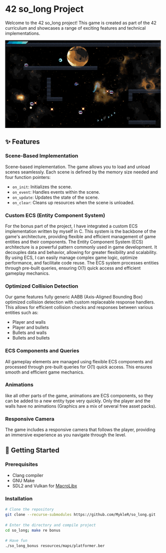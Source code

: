 # 42 so_long Project

Welcome to the 42 so_long project! This game is created as part of the 42 curriculum and showcases a range of exciting features and technical implementations.

![so_long Screenshot](https://github.com/MykleR/so_long/blob/main/resources/Screenshot%20from%202025-04-04%2018-13-12.png)

## ✨ Features

### Scene-Based Implementation
Scene-based implementation. The game allows you to load and unload scenes seamlessly. Each scene is defined by the memory size needed and four function pointers:
- `on_init`: Initializes the scene.
- `on_event`: Handles events within the scene.
- `on_update`: Updates the state of the scene.
- `on_clear`: Cleans up resources when the scene is unloaded.

### Custom ECS (Entity Component System)
For the bonus part of the project, I have integrated a custom ECS implementation written by myself in C. This system is the backbone of the game's architecture, providing flexible and efficient management of game entities and their components.
The Entity Component System (ECS) architecture is a powerful pattern commonly used in game development. It decouples data and behavior, allowing for greater flexibility and scalability. By using ECS, I can easily manage complex game logic, optimize performance, and facilitate code reuse. The ECS system processes entities through pre-built queries, ensuring O(1) quick access and efficient gameplay mechanics.

### Optimized Collision Detection
Our game features fully generic AABB (Axis-Aligned Bounding Box) optimized collision detection with custom replaceable response handlers. This allows for efficient collision checks and responses between various entities such as:
- Player and walls
- Player and bullets
- Bullets and walls
- Bullets and bullets

### ECS Components and Queries
All gameplay elements are managed using flexible ECS components and processed through pre-built queries for O(1) quick access. This ensures smooth and efficient game mechanics.

### Animations
like all other parts of the game, animations are ECS components, so they can be added to a new entity type very quickly. Only the player and the walls have no animations (Graphics are a mix of several free asset packs).

### Responsive Camera
The game includes a responsive camera that follows the player, providing an immersive experience as you navigate through the level.

## 🚀 Getting Started

### Prerequisites

- Clang compiler
- GNU Make
- SDL2 and Vulkan for [MacroLibx](https://github.com/seekrs/MacroLibX)

### Installation

```sh
# Clone the repository
git clone --recurse-submodules https://github.com/MykleR/so_long.git

# Enter the directory and compile project
cd so_long; make re bonus

# Have fun
./so_long_bonus resources/maps/platformer.ber
```
